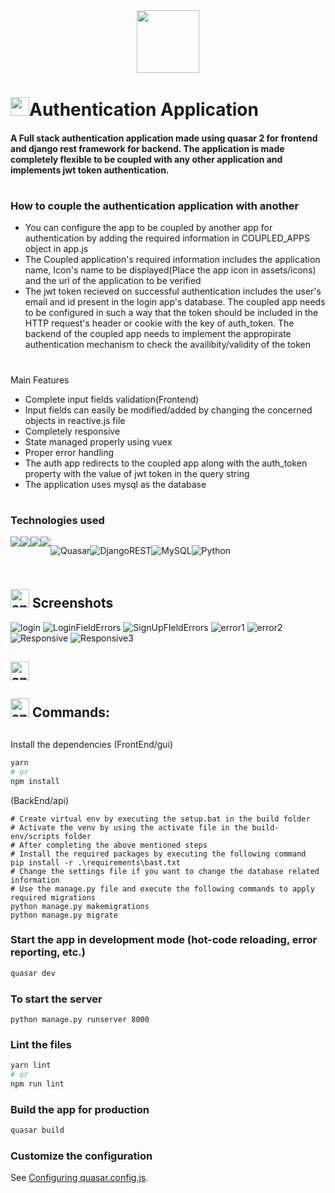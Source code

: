 <div align="center">
  <img src="https://media.giphy.com/media/077i6AULCXc0FKTj9s/giphy.gif" width="100"/>
</div>

<h1><img src="https://media.giphy.com/media/hvRJCLFzcasrR4ia7z/giphy.gif" width="30px"/>Authentication Application</h1>

<h4>A Full stack authentication application made using quasar 2 for frontend and django rest framework for backend. The application is made completely flexible to be coupled with any other application and implements jwt token authentication.</h4>



#
### How to couple the authentication application with another
* You can configure the app to be coupled by another app for authentication by adding the required information in COUPLED_APPS object in app.js
* The Coupled application's required information includes the application name, Icon's name to be displayed(Place the app icon in assets/icons) and the url of the application to be verified
* The jwt token recieved on successful authentication includes the user's email and id present in the login app's database. The coupled app needs to be configured in such a way that the token should be included in the HTTP request's header or cookie with the key of auth_token. The backend of the coupled app needs to implement the appropirate authentication mechanism to check the availibity/validity of the token
#

 Main Features</h2>

* Complete input fields validation(Frontend)
* Input fields can easily be modified/added by changing the concerned objects in reactive.js file
* Completely responsive
* State managed properly using vuex
* Proper error handling
* The auth app redirects to the coupled app along with the auth_token property with the value of jwt token in the query string
* The application uses mysql as the database

#




### Technologies used

<div style="display:flex">
<img src="https://img.shields.io/badge/CSS3-1572B6?style=for-the-badge&logo=css3&logoColor=white" />
<img src="https://img.shields.io/badge/JavaScript-323330?style=for-the-badge&logo=javascript&logoColor=F7DF1E" />
<img src="https://img.shields.io/badge/json-5E5C5C?style=for-the-badge&logo=json&logoColor=white" />
<img src="https://img.shields.io/badge/Vue.js-35495E?style=for-the-badge&logo=vuedotjs&logoColor=4FC08D" />
 
![Quasar](https://img.shields.io/badge/Quasar-16B7FB?style=for-the-badge&logo=quasar&logoColor=black)![DjangoREST](https://img.shields.io/badge/DJANGO-REST-ff1709?style=for-the-badge&logo=django&logoColor=white&color=ff1709&labelColor=gray)![MySQL](https://img.shields.io/badge/mysql-%2300f.svg?style=for-the-badge&logo=mysql&logoColor=white)![Python](https://img.shields.io/badge/python-3670A0?style=for-the-badge&logo=python&logoColor=ffdd54)
  
</div>

#
<h2><img  width="30px" src="https://www.animatedimages.org/data/media/491/animated-television-image-0115.gif" border="0" alt="animated-television-image-0115" />
  Screenshots</h2>

![login](https://user-images.githubusercontent.com/52679916/205466705-63f3bdee-a573-4ee4-b85e-f10fd6ec301e.PNG)
![LoginFieldErrors](https://user-images.githubusercontent.com/52679916/205466706-22de96c9-ee24-4257-9d88-79bc2535c771.png)
![SignUpFIeldErrors](https://user-images.githubusercontent.com/52679916/205466716-cab1fb15-f922-4046-986e-7a9c63d609e1.png)
![error1](https://user-images.githubusercontent.com/52679916/205466702-eba19489-9389-4dbe-96a8-46bc7929e4a3.PNG)
![error2](https://user-images.githubusercontent.com/52679916/205466704-7dca6294-7439-4024-9201-512e6c8587c3.PNG)
![Responsive](https://user-images.githubusercontent.com/52679916/205466709-a501798b-5900-4eca-9f60-d6c65e91c3da.png)
![Responsive3](https://user-images.githubusercontent.com/52679916/205466712-d47ade4b-a462-4516-b2f3-d1e8e7777ac2.png)


<h2><img width="30px" src="https://www.animatedimages.org/data/media/491/animated-television-image-0134.gif" border="0" alt="animated-television-image-0134" />


<h2><img width="30px" src="https://www.animatedimages.org/data/media/318/animated-computer-smiley-image-0080.gif" border="0" alt="animated-computer-smiley-image-0080" />  Commands:</h2>

##
Install the dependencies
(FrontEnd/gui)
```bash
yarn
# or
npm install
```
(BackEnd/api)
```
# Create virtual env by executing the setup.bat in the build folder
# Activate the venv by using the activate file in the build-env/scripts folder
# After completing the above mentioned steps
# Install the required packages by executing the following command
pip install -r .\requirements\bast.txt 
# Change the settings file if you want to change the database related information
# Use the manage.py file and execute the following commands to apply required migrations
python manage.py makemigrations 
python manage.py migrate
```

### Start the app in development mode (hot-code reloading, error reporting, etc.)
```bash
quasar dev
```
### To start the server
```
python manage.py runserver 8000
```

### Lint the files
```bash
yarn lint
# or
npm run lint
```



### Build the app for production
```bash
quasar build
```

### Customize the configuration
See [Configuring quasar.config.js](https://v2.quasar.dev/quasar-cli-webpack/quasar-config-js).

